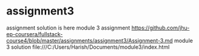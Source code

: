 # assignment3
assignment solution is here
module 3 assignment  https://github.com/jhu-ep-coursera/fullstack-course4/blob/master/assignments/assignment3/Assignment-3.md
module 3 solution  file:///C:/Users/Harish/Documents/module3/index.html
